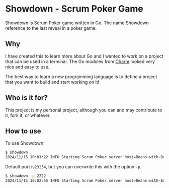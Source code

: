 # Showdown - Scrum Poker Game

Showdown is Scrum Poker game written in Go. The name Showdown reference to the last reveal in a poker game.

## Why

I have created this to learn more about Go and I wanted to work on a project that can be used in a terminal. The Go
modules from [Charm](https://charm.sh) looked very nice and easy to use.

The best way to learn a new programming language is to define a project that you want to build and start working on it!

## Who is it for?

This project is my personal project, although you can and may contribute to it, fork it, or whatever.

## How to use

To use Showdown:

```bash
$ showdown
2024/11/15 10:01:22 INFO Starting Scrum Poker server host=Beans-with-Bacon-Megarocket.local port=23234
```

Default port is`23234`, but you can overwrite this with the option `-p`.

```bash
$ showdown -p 2222
2024/11/15 10:02:55 INFO Starting Scrum Poker server host=Beans-with-Bacon-Megarocket.local port=2222
```
